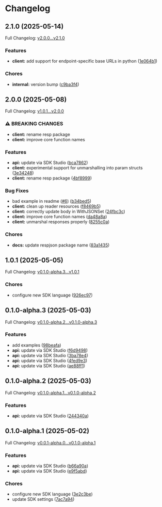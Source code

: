 # Changelog

## 2.1.0 (2025-05-14)

Full Changelog: [v2.0.0...v2.1.0](https://github.com/goperigon/perigon-go-sdk/compare/v2.0.0...v2.1.0)

### Features

* **client:** add support for endpoint-specific base URLs in python ([1e064b1](https://github.com/goperigon/perigon-go-sdk/commit/1e064b18946da36468ee91e50721cff6c9138217))


### Chores

* **internal:** version bump ([c9ba3f4](https://github.com/goperigon/perigon-go-sdk/commit/c9ba3f4c6a809e7249517e0fb33a9e9f452be1c5))

## 2.0.0 (2025-05-08)

Full Changelog: [v1.0.1...v2.0.0](https://github.com/goperigon/perigon-go-sdk/compare/v1.0.1...v2.0.0)

### ⚠ BREAKING CHANGES

* **client:** rename resp package
* **client:** improve core function names

### Features

* **api:** update via SDK Studio ([bca7862](https://github.com/goperigon/perigon-go-sdk/commit/bca78628e16c4f1691d360cfd0841e28bbd0e150))
* **client:** experimental support for unmarshalling into param structs ([3e34248](https://github.com/goperigon/perigon-go-sdk/commit/3e34248acf3b0778995ea2cf3d887c50e5ba20e6))
* **client:** rename resp package ([4bf8999](https://github.com/goperigon/perigon-go-sdk/commit/4bf8999e1de8e551e12cd9b861a68d5d3922b1e7))


### Bug Fixes

* bad example in readme ([#6](https://github.com/goperigon/perigon-go-sdk/issues/6)) ([b34bed5](https://github.com/goperigon/perigon-go-sdk/commit/b34bed5b21b13fcc50acecdc11ce76e09e1ec1ec))
* **client:** clean up reader resources ([f8469b5](https://github.com/goperigon/perigon-go-sdk/commit/f8469b583111797eb22a1f48e23928c36063cebd))
* **client:** correctly update body in WithJSONSet ([24fbc3c](https://github.com/goperigon/perigon-go-sdk/commit/24fbc3cd10dcfa185ea044b0c95927ecdc881d07))
* **client:** improve core function names ([da48a8a](https://github.com/goperigon/perigon-go-sdk/commit/da48a8a702c0fb94233a2e0c3fbcf2f9c23ec3cb))
* **client:** unmarshal responses properly ([8255c0a](https://github.com/goperigon/perigon-go-sdk/commit/8255c0a1809bba231ff623d3ad0be2dd84e9d707))


### Chores

* **docs:** update respjson package name ([83a1435](https://github.com/goperigon/perigon-go-sdk/commit/83a143524951f69493a835acaa0dc70ab8c34e74))

## 1.0.1 (2025-05-05)

Full Changelog: [v0.1.0-alpha.3...v1.0.1](https://github.com/goperigon/perigon-go-sdk/compare/v0.1.0-alpha.3...v1.0.1)

### Chores

* configure new SDK language ([926ec97](https://github.com/goperigon/perigon-go-sdk/commit/926ec97919d30206ca36dc16542abda83fdda1de))

## 0.1.0-alpha.3 (2025-05-03)

Full Changelog: [v0.1.0-alpha.2...v0.1.0-alpha.3](https://github.com/goperigon/perigon-go-sdk/compare/v0.1.0-alpha.2...v0.1.0-alpha.3)

### Features

* add examples ([98beafa](https://github.com/goperigon/perigon-go-sdk/commit/98beafab2b17d61fb58e605b70a55cb7bde9d62e))
* **api:** update via SDK Studio ([f6d9498](https://github.com/goperigon/perigon-go-sdk/commit/f6d9498fba0807541113922a1a4415c0da4a4352))
* **api:** update via SDK Studio ([3ba78e4](https://github.com/goperigon/perigon-go-sdk/commit/3ba78e49a641285a336011c212adf4bc6de220a1))
* **api:** update via SDK Studio ([4fed9e3](https://github.com/goperigon/perigon-go-sdk/commit/4fed9e34867be9cb43fb91e24d199df3f2b64e54))
* **api:** update via SDK Studio ([ae88ff1](https://github.com/goperigon/perigon-go-sdk/commit/ae88ff1fc376fcf655ae84b3ff7b556e50dc90cf))

## 0.1.0-alpha.2 (2025-05-03)

Full Changelog: [v0.1.0-alpha.1...v0.1.0-alpha.2](https://github.com/goperigon/perigon-go-sdk/compare/v0.1.0-alpha.1...v0.1.0-alpha.2)

### Features

* **api:** update via SDK Studio ([244340a](https://github.com/goperigon/perigon-go-sdk/commit/244340a5f266846768d23aee14f73e78cac95ce1))

## 0.1.0-alpha.1 (2025-05-02)

Full Changelog: [v0.0.1-alpha.0...v0.1.0-alpha.1](https://github.com/goperigon/perigon-go-sdk/compare/v0.0.1-alpha.0...v0.1.0-alpha.1)

### Features

* **api:** update via SDK Studio ([b66a90a](https://github.com/goperigon/perigon-go-sdk/commit/b66a90ae8156c3cd3013dfb370bbd3289d5645fa))
* **api:** update via SDK Studio ([e9f5abd](https://github.com/goperigon/perigon-go-sdk/commit/e9f5abd27f00a215210ee7b272ef09446a0df80d))


### Chores

* configure new SDK language ([3e2c3be](https://github.com/goperigon/perigon-go-sdk/commit/3e2c3bea7877599cbb14292464b43dac15abc3e9))
* update SDK settings ([7ac7a94](https://github.com/goperigon/perigon-go-sdk/commit/7ac7a94949cfb0ba00384e542b8679a965ed2633))
